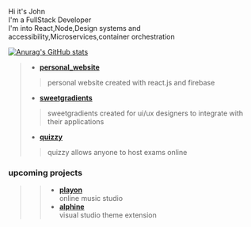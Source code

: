 Hi it's John<br>
I'm a FullStack Developer<br>
I'm into React,Node,Design systems and accessibility,Microservices,container orchestration<br>

[![Anurag's GitHub stats](https://github-readme-stats.vercel.app/api?username=johnbabu021&show_icons=true&title_color=00E6C7&bg_color=27292E&icon_color=00E6C7&text_color=FFFFFF)](https://github.com/anuraghazra/github-readme-stats)

> * **[personal_website](https://johnbabu.vercel.app)**<br>
   >>personal website created with react.js and firebase
> * **[sweetgradients](https://sweetgradients.vercel.app)**<br>
   >>sweetgradients created for ui/ux designers to integrate with their applications
> * **[quizzy](https://quizzy-flax.vercel.app)**
   >>quizzy allows anyone to host exams online


### upcoming projects
 >> * **[playon](https://play-on.vercel.app)**<br>
   >>online music studio
 >> * **[alphine](https://alphine.vercel.app)**<br>
   >>visual studio theme extension
   
